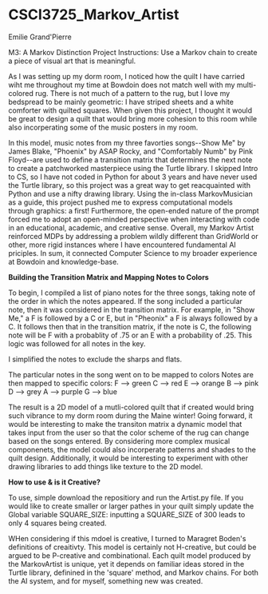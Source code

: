 # CSCI3725_Markov_Artist
Emilie Grand'Pierre

M3: A Markov Distinction 
Project Instructions: Use a Markov chain to create a piece of visual art that is meaningful. 

As I was setting up my dorm room, I noticed how the quilt I have carried wiht me throughout my time at Bowdoin does not match well with my multi-colored rug. There is not much of a pattern to the rug, but I love my bedspread to be mainly geometric: I have striped sheets and a white comforter with quilted squares. When given this project, I thought it would be great to design a quilt that would bring more cohesion to this room while also incorperating some of the music posters in my room.

In this model, music notes from my three favorties songs--Show Me" by James Blake, "Phoenix" by ASAP Rocky, and "Comfortably Numb" by Pink Floyd--are used to define a transition matrix that determines the next note to create a patchworked masterpiece using the Turtle library. I skipped Intro to CS, so I have not coded in Python for about 3 years and have never used the Turtle library, so this project was a great way to get reacquainted with Python and use a nifty drawing library. Using the in-class MarkovMusician as a guide, this project pushed me to express computational models through graphics: a first! Furthermore, the open-ended nature of the prompt forced me to adopt an open-minded perspective when interacting with code in an educational, academic, and creative sense. Overall, my Markov Artist reinforced MDPs by addressing a problem wildly different than GridWorld or other, more rigid instances where I have encountered fundamental AI priciples. In sum, it connected Computer Science to my broader experience at Bowdoin and knowledge-base. 



**Building the Transition Matrix and Mapping Notes to Colors**

To begin, I compiled a list of piano notes for the three songs, taking note of the order in which the notes appeared. If the song included a particular note, then it was considered in the transition matrix. For example, in "Show Me," a F is followed by a C or E, but in "Pheonix" a F is always followed by a C. It follows then that in the transition matrix, if the note is C, the following note will be F with a probablity of .75 or an E with a probability of .25. This logic was followed for all notes in the key. 

I simplified the notes to exclude the sharps and flats. 

The particular notes in the song went on to be mapped to colors
Notes are then mapped to specific colors: 
    F --> green
    C --> red
    E --> orange
    B --> pink
    D --> grey
    A --> purple
    G --> blue 

The result is a 2D model of a mutli-colored quilt that if created would bring such vibrance to my dorm room during the Maine winter! Going forward, it would be interesting to make the transiton matrix a dynamic model that takes input from the user so that the color scheme of the rug can change based on the songs entered. By considering more complex musical componenets, the model could also incorperate patterns and shades to the quilt design. Additionally, it would be interesting to experiment with other drawing libraries to add things like texture to the 2D model.



**How to use & is it Creative?**

To use, simple download the repositiory and run the Artist.py file. If you would like to create smaller or larger pathes in your quilt simply update the Global variable SQUARE_SIZE: inputting a SQUARE_SIZE of 300 leads to only 4 squares being created. 

WHen considering if this mdoel is creative, I turned to Maragret Boden's definitions of creaitivty. This model is certainly not H-creative, but could be argued to be P-creative and combinational. Each quilt model produced by the MarkovArtist is unique, yet it depends on familiar ideas stored in the Turtle library, definined in the 'square' method, and Markov chains. For both the AI system, and for myself, something new was created. 
